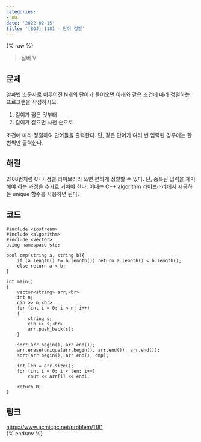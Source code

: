 ```yaml
---
categories:
- BOJ
date: '2022-02-15'
title: '[BOJ] 1181 - 단어 정렬'
---
```


{% raw %}
>실버 V

## 문제
알파벳 소문자로 이루어진 N개의 단어가 들어오면 아래와 같은 조건에 따라 정렬하는 프로그램을 작성하시오.

1.  길이가 짧은 것부터
2.  길이가 같으면 사전 순으로

조건에 따라 정렬하여 단어들을 출력한다. 단, 같은 단어가 여러 번 입력된 경우에는 한 번씩만 출력한다.

##  해결
2108번처럼 C++ 정렬 라이브러리 쓰면 편하게 정렬할 수 있다. 단, 중복된 입력을 제거해야 하는 과정을 추가로 거쳐야 한다. 이때는 C++ algorithm 라이브러리에서 제공하는 unique 함수를 사용하면 된다.

## 코드
```
#include <iostream>
#include <algorithm>
#include <vector>
using namespace std;

bool cmp(string a, string b){
	if (a.length() != b.length()) return a.length() < b.length();
	else return a < b;
}

int main()
{
	vector<string> arr;<br>
	int n;
	cin >> n;<br>
	for (int i = 0; i < n; i++)
	{
		string s;
		cin >> s;<br>
		arr.push_back(s);
	}

	sort(arr.begin(), arr.end());
	arr.erase(unique(arr.begin(), arr.end()), arr.end());
	sort(arr.begin(), arr.end(), cmp);

	int len = arr.size();
	for (int i = 0; i < len; i++)
		cout << arr[i] << endl;

	return 0;
}
```

## 링크
https://www.acmicpc.net/problem/1181<br>
{% endraw %}